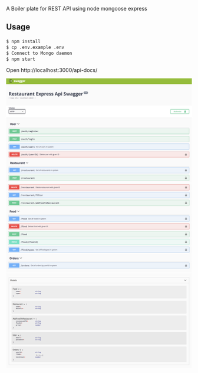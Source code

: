 A Boiler plate for REST API using node mongoose express

## Usage
    $ npm install
    $ cp .env.example .env
    $ Connect to Mongo daemon
    $ npm start

Open http://localhost:3000/api-docs/

<img src="./images/1.png" />
<img src="./images/2.png" />
<img src="./images/3.png" />
